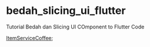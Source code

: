 # bedah_slicing_ui_flutter

Tutorial Bedah dan Slicing UI COmponent to Flutter Code

[ItemServiceCoffee](https://www.youtube.com/watch?v=PWDQNe6O0Xs);
